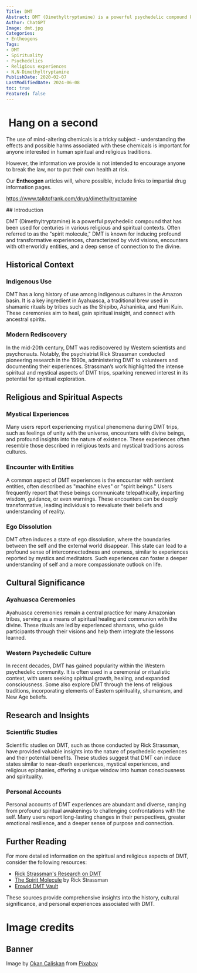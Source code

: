 ```yaml
---
Title: DMT
Abstract: DMT (Dimethyltryptamine) is a powerful psychedelic compound known for its profound and often intense spiritual and religious experiences. This article explores the religious and spiritual aspects of DMT use, examining its historical context, cultural significance, and the insights reported by users.
Author: ChatGPT
Image: dmt.jpg
Categories:
- Entheogens
Tags:
- DMT
- Spirituality
- Psychedelics
- Religious experiences
- N,N-Dimethyltryptamine
PublishDate: 2020-02-07
LastModifiedDate: 2024-06-08
toc: true
Featured: false
---
```

<div class="has-background-danger-dark has-text-light p-4 mt-5">
    <h1 class="has-text-light"><i class="fas fa-exclamation-circle"></i>&nbsp;Hang on a second</h1>
    <p>
        The use of mind-altering chemicals is a tricky subject - understanding the effects and possible harms associated with these chemicals is important for anyone interested in human spiritual and religious traditions.
    </p>
    <p>
        However, the information we provide is not intended to encourage anyone to break the law, nor to put their own health at risk.
    </p>
    <p>
        Our <strong>Entheogen</strong> articles will, where possible, include links to impartial drug information pages.
    </p>
    <p>
        <a href="https://www.talktofrank.com/drug/dimethyltryptamine">https://www.talktofrank.com/drug/dimethyltryptamine</a>
    </p>
</div>
## Introduction

DMT (Dimethyltryptamine) is a powerful psychedelic compound that has been used for centuries in various religious and spiritual contexts. Often referred to as the "spirit molecule," DMT is known for inducing profound and transformative experiences, characterized by vivid visions, encounters with otherworldly entities, and a deep sense of connection to the divine.

## Historical Context

### Indigenous Use

DMT has a long history of use among indigenous cultures in the Amazon basin. It is a key ingredient in Ayahuasca, a traditional brew used in shamanic rituals by tribes such as the Shipibo, Ashaninka, and Huni Kuin. These ceremonies aim to heal, gain spiritual insight, and connect with ancestral spirits.

### Modern Rediscovery

In the mid-20th century, DMT was rediscovered by Western scientists and psychonauts. Notably, the psychiatrist Rick Strassman conducted pioneering research in the 1990s, administering DMT to volunteers and documenting their experiences. Strassman’s work highlighted the intense spiritual and mystical aspects of DMT trips, sparking renewed interest in its potential for spiritual exploration.

## Religious and Spiritual Aspects

### Mystical Experiences

Many users report experiencing mystical phenomena during DMT trips, such as feelings of unity with the universe, encounters with divine beings, and profound insights into the nature of existence. These experiences often resemble those described in religious texts and mystical traditions across cultures.

### Encounter with Entities

A common aspect of DMT experiences is the encounter with sentient entities, often described as "machine elves" or "spirit beings." Users frequently report that these beings communicate telepathically, imparting wisdom, guidance, or even warnings. These encounters can be deeply transformative, leading individuals to reevaluate their beliefs and understanding of reality.

### Ego Dissolution

DMT often induces a state of ego dissolution, where the boundaries between the self and the external world disappear. This state can lead to a profound sense of interconnectedness and oneness, similar to experiences reported by mystics and meditators. Such experiences can foster a deeper understanding of self and a more compassionate outlook on life.

## Cultural Significance

### Ayahuasca Ceremonies

Ayahuasca ceremonies remain a central practice for many Amazonian tribes, serving as a means of spiritual healing and communion with the divine. These rituals are led by experienced shamans, who guide participants through their visions and help them integrate the lessons learned.

### Western Psychedelic Culture

In recent decades, DMT has gained popularity within the Western psychedelic community. It is often used in a ceremonial or ritualistic context, with users seeking spiritual growth, healing, and expanded consciousness. Some also explore DMT through the lens of religious traditions, incorporating elements of Eastern spirituality, shamanism, and New Age beliefs.

## Research and Insights

### Scientific Studies

Scientific studies on DMT, such as those conducted by Rick Strassman, have provided valuable insights into the nature of psychedelic experiences and their potential benefits. These studies suggest that DMT can induce states similar to near-death experiences, mystical experiences, and religious epiphanies, offering a unique window into human consciousness and spirituality.

### Personal Accounts

Personal accounts of DMT experiences are abundant and diverse, ranging from profound spiritual awakenings to challenging confrontations with the self. Many users report long-lasting changes in their perspectives, greater emotional resilience, and a deeper sense of purpose and connection.

## Further Reading

For more detailed information on the spiritual and religious aspects of DMT, consider the following resources:

- [Rick Strassman's Research on DMT](https://www.rickstrassman.com)
- [The Spirit Molecule](https://www.amazon.com/DMT-Spirit-Molecule-Doctor-Near-Death/dp/0892819278) by Rick Strassman
- [Erowid DMT Vault](https://www.erowid.org/chemicals/dmt/dmt.shtml)

These sources provide comprehensive insights into the history, cultural significance, and personal experiences associated with DMT.

# Image credits
## Banner
Image by <a href="https://pixabay.com/users/activedia-665768/?utm_source=link-attribution&amp;utm_medium=referral&amp;utm_campaign=image&amp;utm_content=764921">Okan Caliskan</a> from <a href="https://pixabay.com/?utm_source=link-attribution&amp;utm_medium=referral&amp;utm_campaign=image&amp;utm_content=764921">Pixabay</a>